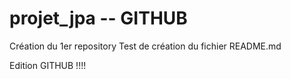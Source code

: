 # projet_jpa -- GITHUB
Création du 1er repository
Test de création du fichier README.md


Edition GITHUB !!!!
